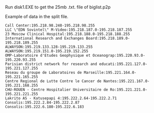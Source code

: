 Run disk1.EXE to get the 25mb .txt. file of biglist.p2p 

Example of data in the split file.


	Call Center:195.218.98.248-195.218.98.255
	LLC \"EDN Sovintel\" M-Video:195.218.187.0-195.218.187.255
	23 Moscow Clinical Hospital:195.218.188.0-195.218.188.255
	International Research and Exchanges Board:195.218.189.0-195.218.189.255
	ALWAYSON:195.219.133.128-195.219.133.255
	ALWAYSON:195.219.151.0-195.219.152.255
	OMP-Laboratoire d'Etudes Geophysique et Oceanograp:195.220.93.0-195.220.93.255
	Parisian district network for research and educati:195.221.127.0-195.221.127.255
	Reseau du groupe de Laboratoires de Marseille:195.221.164.0-195.221.165.255
	Centre Regional de Lutte Contre le Cancer de Nantes:195.221.167.0-195.221.168.255
	CHU-ROUEN - Centre Hospitalier Universitaire de Ro:195.221.221.0-195.221.221.255
	Lakrito AS - Katusepapi 4:195.222.2.64-195.222.2.71
	Consolis:195.222.2.84-195.222.2.87
	Consolis:195.222.6.180-195.222.6.183